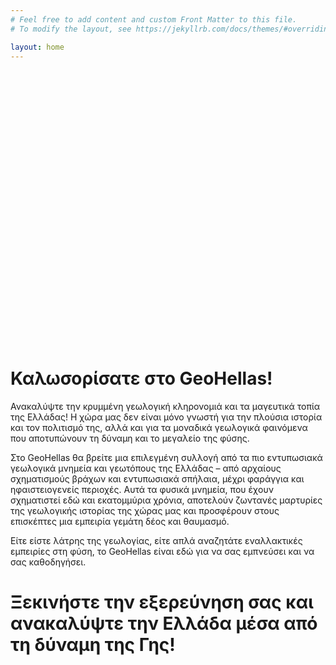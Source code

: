 ```yaml
---
# Feel free to add content and custom Front Matter to this file.
# To modify the layout, see https://jekyllrb.com/docs/themes/#overriding-theme-defaults

layout: home
---
```

<div class="banner">
  <div class="banner-content">
    <h1>Γεωλογικά Μνημεία</h1>
    <p>Ανακαλύψτε τα πιο δημοφιλή γεωλογικά μνημεία της Ελλάδας!</p>
  </div>
</div>

<style>
.banner {
  background-image: url("https://upload.wikimedia.org/wikipedia/commons/8/82/%CE%97_%CE%B4%CF%81%CE%B1%CE%BA%CF%8C%CE%BB%CE%B9%CE%BC%CE%BD%CE%B7_%CF%84%CE%B7%CF%82_%CE%A4%CF%8D%CE%BC%CF%86%CE%B7%CF%82.jpg");
  background-size: cover;
  background-position: center;
  color: white;
  text-align: center;
  padding: 100px 20px;
  width: 100vh; /
  display: flex;
  align-items: center;
  justify-content: center;
}


.banner-content {
  max-width: 800px;
  margin: auto;
  background-color: rgba(0, 0, 0, 0.3);
  padding: 20px;
  border-radius: 8px;
}

.banner h1 {
  font-size: 48px;
  font-weight: bold;
}

.banner p {
  font-size: 18px;
}
</style>
    
# Καλωσορίσατε στο GeoHellas!

Ανακαλύψτε την κρυμμένη γεωλογική κληρονομιά και τα μαγευτικά τοπία της Ελλάδας! Η χώρα μας δεν είναι μόνο γνωστή για την πλούσια ιστορία και τον πολιτισμό της, αλλά και για τα μοναδικά γεωλογικά φαινόμενα που αποτυπώνουν τη δύναμη και το μεγαλείο της φύσης.

Στo GeoHellas θα βρείτε μια επιλεγμένη συλλογή από τα πιο εντυπωσιακά γεωλογικά μνημεία και γεωτόπους της Ελλάδας – από αρχαίους σχηματισμούς βράχων και εντυπωσιακά σπήλαια, μέχρι φαράγγια και ηφαιστειογενείς περιοχές. Αυτά τα φυσικά μνημεία, που έχουν σχηματιστεί εδώ και εκατομμύρια χρόνια, αποτελούν ζωντανές μαρτυρίες της γεωλογικής ιστορίας της χώρας μας και προσφέρουν στους επισκέπτες μια εμπειρία γεμάτη δέος και θαυμασμό.

Είτε είστε λάτρης της γεωλογίας, είτε απλά αναζητάτε εναλλακτικές εμπειρίες στη φύση, το GeoHellas είναι εδώ για να σας εμπνεύσει και να σας καθοδηγήσει.

# Ξεκινήστε την εξερεύνηση σας και ανακαλύψτε την Ελλάδα μέσα από τη δύναμη της Γης!



